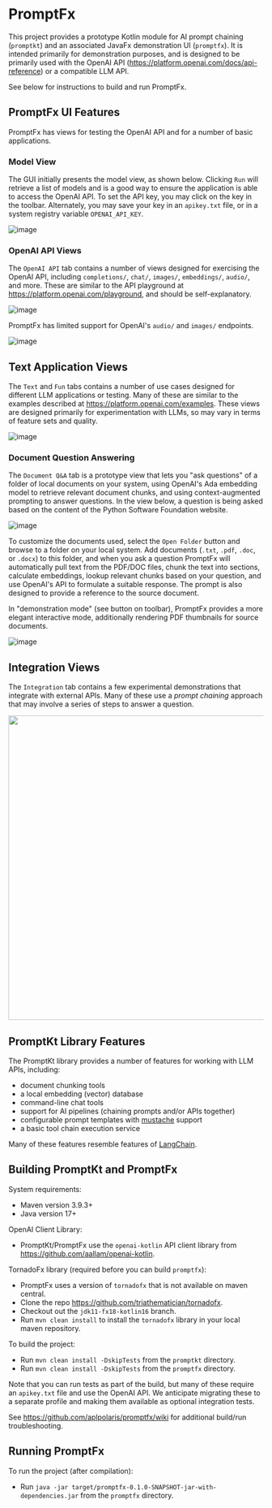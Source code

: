 # PromptFx

This project provides a prototype Kotlin module for AI prompt chaining (`promptkt`) and an associated JavaFx demonstration UI (`promptfx`). It is intended primarily for demonstration purposes, and is designed to be primarily used with the OpenAI API (https://platform.openai.com/docs/api-reference) or a compatible LLM API.

See below for instructions to build and run PromptFx.

## PromptFx UI Features

PromptFx has views for testing the OpenAI API and for a number of basic applications.

### Model View

The GUI initially presents the model view, as shown below. Clicking `Run` will retrieve a list of models and is a good way to ensure the application is able to access the OpenAI API. To set the API key, you may click on the key in the toolbar. Alternately, you may save your key in an `apikey.txt` file, or in a system registry variable `OPENAI_API_KEY`.

![image](https://github.com/aplpolaris/promptfx/assets/13057929/6f604ac2-c4b9-4e65-9441-5f50dbdbd4a4)

### OpenAI API Views

The `OpenAI API` tab contains a number of views designed for exercising the OpenAI API, including `completions/`, `chat/`, `images/`, `embeddings/`, `audio/`, and more. These are similar to the API playground at https://platform.openai.com/playground, and should be self-explanatory.

![image](https://github.com/aplpolaris/promptfx/assets/13057929/2ee11ade-03db-4a88-b457-b93e215c57d7)

PromptFx has limited support for OpenAI's `audio/` and `images/` endpoints.

![image](https://github.com/aplpolaris/promptfx/assets/13057929/78057da5-8551-40c2-abba-4f8f06574663)

## Text Application Views

The `Text` and `Fun` tabs contains a number of use cases designed for different LLM applications or testing. Many of these are similar to the examples described at https://platform.openai.com/examples. These views are designed primarily for experimentation with LLMs, so may vary in terms of feature sets and quality.

![image](https://github.com/aplpolaris/promptfx/assets/13057929/8052d13f-7335-46e1-8e14-e3db00162e35)

### Document Question Answering

The `Document Q&A` tab is a prototype view that lets you "ask questions" of a folder of local documents on your system, using OpenAI's Ada embedding model to retrieve relevant document chunks, and using context-augmented prompting to answer questions. In the view below, a question is being asked based on the content of the Python Software Foundation website.

![image](https://github.com/aplpolaris/promptfx/assets/13057929/ca34844c-f2e4-4672-a2a9-655c721558c2)

To customize the documents used, select the `Open Folder` button and browse to a folder on your local system. Add documents (`.txt`, `.pdf`, `.doc`, or `.docx`) to this folder, and when you ask a question PromptFx will automatically pull text from the PDF/DOC files, chunk the text into sections, calculate embeddings, lookup relevant chunks based on your question, and use OpenAI's API to formulate a suitable response. The prompt is also designed to provide a reference to the source document.

In "demonstration mode" (see button on toolbar), PromptFx provides a more elegant interactive mode, additionally rendering PDF thumbnails for source documents.

![image](https://github.com/aplpolaris/promptfx/assets/13057929/a063f5b3-59be-4b87-b0ef-76d5d22a9fa6)

## Integration Views

The `Integration` tab contains a few experimental demonstrations that integrate with external APIs. Many of these use a *prompt chaining* approach that may involve a series of steps to answer a question.

<img src="https://github.com/aplpolaris/promptfx/assets/13057929/5511e45b-0764-4837-ae08-0d9ee1e8205a" width=800 height=600/>

## PromptKt Library Features

The PromptKt library provides a number of features for working with LLM APIs, including:

- document chunking tools
- a local embedding (vector) database
- command-line chat tools
- support for AI pipelines (chaining prompts and/or APIs together)
- configurable prompt templates with [mustache](https://mustache.github.io/) support
- a basic tool chain execution service

Many of these features resemble features of [LangChain](https://python.langchain.com/).

## Building PromptKt and PromptFx

System requirements:
- Maven version 3.9.3+
- Java version 17+

OpenAI Client Library:
- PromptKt/PromptFx use the `openai-kotlin` API client library from https://github.com/aallam/openai-kotlin.

TornadoFx library (required before you can build `promptfx`):
- PromptFx uses a version of `tornadofx` that is not available on maven central.
- Clone the repo https://github.com/triathematician/tornadofx.
- Checkout out the `jdk11-fx18-kotlin16` branch.
- Run `mvn clean install` to install the `tornadofx` library in your local maven repository.

To build the project:
- Run `mvn clean install -DskipTests` from the `promptkt` directory.
- Run `mvn clean install -DskipTests` from the `promptfx` directory.

Note that you can run tests as part of the build, but many of these require an `apikey.txt` file and use the OpenAI API. We anticipate migrating these to a separate profile and making them available as optional integration tests.

See https://github.com/aplpolaris/promptfx/wiki for additional build/run troubleshooting.

## Running PromptFx

To run the project (after compilation):
- Run `java -jar target/promptfx-0.1.0-SNAPSHOT-jar-with-dependencies.jar` from the `promptfx` directory.
